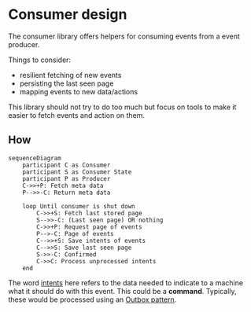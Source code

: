 # Consumer design

The consumer library offers helpers for consuming events from a event producer.

Things to consider:

- resilient fetching of new events
- persisting the last seen page
- mapping events to new data/actions

This library should not try to do too much but focus on tools to make it easier to fetch events and action on them.

## How

```mermaid
sequenceDiagram
    participant C as Consumer
    participant S as Consumer State
    participant P as Producer
    C->>+P: Fetch meta data
    P-->>-C: Return meta data
    
    loop Until consumer is shut down
        C->>+S: Fetch last stored page
        S-->>-C: (Last seen page) OR nothing
        C->>+P: Request page of events
        P-->-C: Page of events
        C-->>+S: Save intents of events
        C-->>S: Save last seen page
        S->>-C: Confirmed
        C->>C: Process unprocessed intents
    end
```

The word [intents](https://devonburriss.me/reliability-with-intents/) here refers to the data needed to indicate to a machine what it should do with this event. This could be a **command**. Typically, these would be processed using an [Outbox pattern](https://microservices.io/patterns/data/transactional-outbox.html).